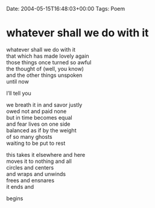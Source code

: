 Date: 2004-05-15T16:48:03+00:00
Tags: Poem

# whatever shall we do with it

whatever shall we do with it  
that which has made lovely again  
those things once turned so awful  
the thought of (well, you know)  
and the other things unspoken  
until now  
  
I’ll tell you  
  
we breath it in and savor justly  
owed not and paid none  
but in time becomes equal  
and fear lives on one side  
balanced as if by the weight  
of so many ghosts  
waiting to be put to rest  
  
this takes it elsewhere and here  
moves it to nothing and all  
circles and centers  
and wraps and unwinds  
frees and ensnares  
it ends and  
  
begins  